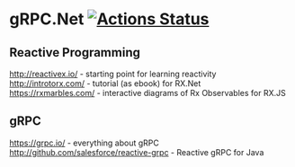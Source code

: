 # gRPC.Net [![Actions Status](https://github.com/Carq/gRPC.Net/workflows/.NET%20Core/badge.svg)](https://github.com/Carq/gRPC.Net/actions)

## Reactive Programming
http://reactivex.io/ - starting point for learning reactivity  
http://introtorx.com/ - tutorial (as ebook) for RX.Net  
https://rxmarbles.com/ - interactive diagrams of Rx Observables for RX.JS  

## gRPC
https://grpc.io/ - everything about gRPC  
http://github.com/salesforce/reactive-grpc - Reactive gRPC for Java  
